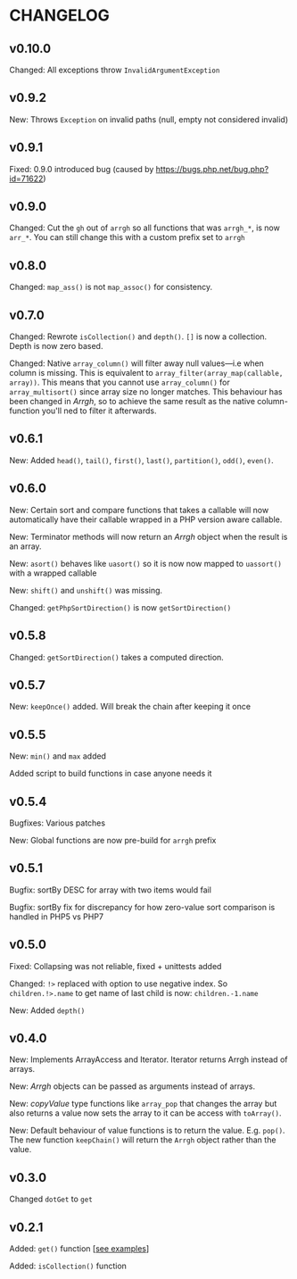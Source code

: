 # CHANGELOG

## v0.10.0

Changed: All exceptions throw `InvalidArgumentException`

## v0.9.2

New: Throws `Exception` on invalid paths (null, empty not considered invalid)

## v0.9.1

Fixed: 0.9.0 introduced bug (caused by https://bugs.php.net/bug.php?id=71622)

## v0.9.0

Changed: Cut the `gh` out of `arrgh` so all functions that was `arrgh_*`, is now `arr_*`. You can still change this with a custom prefix set to `arrgh`

## v0.8.0

Changed: `map_ass()` is not `map_assoc()` for consistency.

## v0.7.0

Changed: Rewrote `isCollection()` and `depth()`. `[]` is now a collection. Depth is now zero based.

Changed: Native `array_column()` will filter away null values—i.e when column is missing. This is equivalent to `array_filter(array_map(callable, array))`. This means that you cannot use
  `array_column()` for `array_multisort()` since array size no longer matches. This behaviour has been changed in _Arrgh_, so to achieve the same result as the native column-function you'll ned to filter it afterwards.

## v0.6.1

New: Added `head()`, `tail()`, `first()`, `last()`, `partition()`, `odd()`, `even()`.

## v0.6.0

New: Certain sort and compare functions that takes a callable will now automatically have their callable wrapped in a PHP version aware callable.

New: Terminator methods will now return an _Arrgh_ object when the result is an array.

New: `asort()` behaves like `uasort()` so it is now now mapped to `uassort()` with a wrapped callable

New: `shift()` and `unshift()` was missing.

Changed: `getPhpSortDirection()` is now `getSortDirection()`

## v0.5.8

Changed: `getSortDirection()` takes a computed direction.

## v0.5.7

New: `keepOnce()` added. Will break the chain after keeping it once

## v0.5.5

New: `min()` and `max` added

Added script to build functions in case anyone needs it

## v0.5.4

Bugfixes: Various patches

New: Global functions are now pre-build for `arrgh` prefix

## v0.5.1

Bugfix: sortBy DESC for array with two items would fail

Bugfix: sortBy fix for discrepancy for how zero-value sort comparison is handled in PHP5 vs PHP7

## v0.5.0

Fixed: Collapsing was not reliable, fixed + unittests added

Changed: `!>` replaced with option to use negative index. So `children.!>.name` to get name of last child is now: `children.-1.name`

New: Added `depth()`

## v0.4.0

New: Implements ArrayAccess and Iterator. Iterator returns Arrgh instead of arrays.

New: _Arrgh_ objects can be passed as arguments instead of arrays.

New: _copyValue_ type functions like `array_pop` that changes the array but also returns a value now sets the array to it can be access with `toArray()`.

New: Default behaviour of value functions is to return the value. E.g. `pop()`. The new function `keepChain()` will return the `Arrgh` object rather than the value.

## v0.3.0

Changed `dotGet` to `get`

## v0.2.1

Added: `get()` function [[see examples](#examples)]

Added: `isCollection()` function
